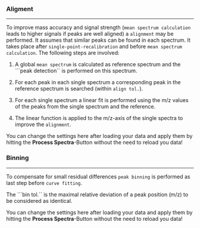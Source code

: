 ### Aligment

***

To improve mass accuracy and signal strength (``mean spectrum calculation`` leads to higher signals if peaks are well aligned) a ``alignment`` may be performed. It assumes that similar peaks can be found in each spectrum. It takes place after ``single-point-recalibration`` and before ``mean spectrum calculation``. The following steps are involved:

1. A global ``mean spectrum`` is calculated as reference spectrum and the ```peak detection`` is performed on this spectrum.

2. For each peak in each single spectrum a corresponding peak in the reference spectrum is searched (within ``align tol.``).

3. For each single spectrum a linear fit is performed using the m/z values of the peaks from the single spectrum and the reference.

4. The linear function is applied to the m/z-axis of the single spectra to improve the ``alignment``.

You can change the settings here after loading your data and apply them by hitting the **Process Spectra**-Button without the need to reload you data!

### Binning

***

To compensate for small residual differences ``peak binning`` is performed as last step before ``curve fitting``.

The ```bin tol.`` is the maximal relative deviation of a peak position (m/z) to be considered as identical.

You can change the settings here after loading your data and apply them by hitting the **Process Spectra**-Button without the need to reload you data!
